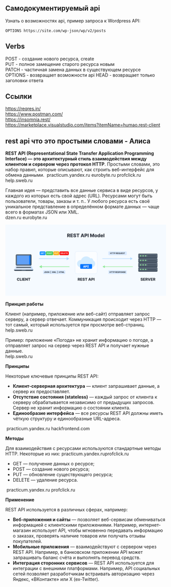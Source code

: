 ## Самодокументируемый api

Узнать о возможностях api, пример запроса к Wordpress API:

    OPTIONS https://site.com/wp-json/wp/v2/posts

## Verbs

POST - создание нового ресурса, create  
PUT  - полное замещение старого ресурса новым  
PATCH - частичная замена данных в существующем ресурсе  
OPTIONS - возвращает возможности api
HEAD - возвращает только заголовки ответа

## Ссылки

https://reqres.in/  
https://www.postman.com/  
https://insomnia.rest/  
https://marketplace.visualstudio.com/items?itemName=humao.rest-client  

## rest api что это простыми словами - Алиса 

**REST API (Representational State Transfer Application Programming Interface) — это архитектурный стиль взаимодействия между клиентом и сервером через протокол HTTP**. Простыми словами, это набор правил, которые описывают, как строить веб-интерфейс для обмена данными.  
practicum.yandex.ru eurobyte.ru profclick.ru help.sweb.ru

Главная идея — представить все данные сервиса в виде ресурсов, у каждого из которых есть свой адрес (URL). Ресурсами могут быть пользователи, товары, заказы и т. п.. У любого ресурса есть своё уникальное представление в определённом формате данных — чаще всего в форматах JSON или XML.  
dzen.ru eurobyte.ru

<img src="img/restapi.png" alt="drawing" width="700"/>

**Принцип работы**

Клиент (например, приложение или веб-сайт) отправляет запрос серверу, а сервер отвечает. Коммуникация происходит через HTTP — тот самый, который используется при просмотре веб-страниц.  
help.sweb.ru

Пример: приложение «Погода» не хранит информацию о погоде, а отправляет запрос на сервер через REST API и получает нужные данные.  
help.sweb.ru

**Принципы**

Некоторые ключевые принципы REST API:

* **Клиент-серверная архитектура** — клиент запрашивает данные, а сервер их предоставляет.
* **Отсутствие состояния (stateless)** — каждый запрос от клиента к серверу обрабатывается независимо от предыдущих запросов. Сервер не хранит информацию о состоянии клиента.
* **Единообразие интерфейса** — все ресурсы REST API должны иметь чёткую структуру и единообразные URL-адреса.

 practicum.yandex.ru hackfrontend.com

**Методы**

Для взаимодействия с ресурсами используются стандартные методы HTTP. Некоторые из них: practicum.yandex.ruprofclick.ru

* GET — получение данных о ресурсе;
* POST — создание нового ресурса;
* PUT — обновление существующего ресурса;
* DELETE — удаление ресурса.

 practicum.yandex.ru profclick.ru

**Применение**

REST API используется в различных сферах, например:

* **Веб-приложения и сайты** — позволяет веб-сервисам обмениваться информацией с клиентскими приложениями. Например, интернет-магазин использует API, чтобы мгновенно передавать информацию о заказах, проверять наличие товаров или получать отзывы покупателей.
* **Мобильные приложения** — взаимодействуют с сервером через REST API. Например, в банковском приложении API может запрашивать баланс счёта и выполнять перевод средств.
* **Интеграция сторонних сервисов** — REST API используется для интеграции с внешними платформами. Например, API социальных сетей позволяет разработчикам встраивать авторизацию через Яндекс, «ВКонтакте» или X (ex-Twitter).

##